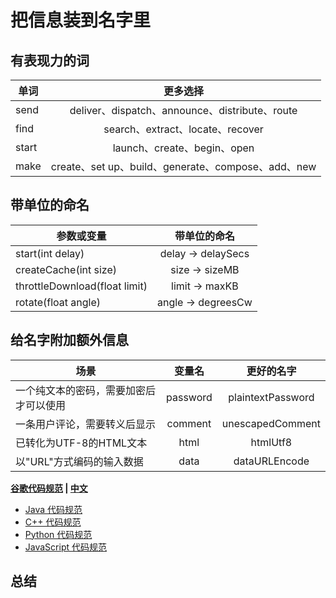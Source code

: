 # 把信息装到名字里

## 有表现力的词

| 单词 | 更多选择 | 
|-------|:--------:| 
| send | deliver、dispatch、announce、distribute、route | 
| find | search、extract、locate、recover | 
| start | launch、create、begin、open | 
| make | create、set up、build、generate、compose、add、new |

## 带单位的命名

| 参数或变量 | 带单位的命名 | 
|-------|:--------:| 
| start(int delay) | delay -> delaySecs | 
| createCache(int size) | size -> sizeMB | 
| throttleDownload(float limit) | limit -> maxKB | 
| rotate(float angle) | angle -> degreesCw | 

## 给名字附加额外信息

| 场景 | 变量名 | 更好的名字 | 
|-------|:--------:|:-------:| 
| 一个纯文本的密码，需要加密后才可以使用 | password | plaintextPassword | 
| 一条用户评论，需要转义后显示 | comment | unescapedComment | 
| 已转化为UTF-8的HTML文本 | html | htmlUtf8 |
| 以"URL"方式编码的输入数据 | data | dataURLEncode |

**[谷歌代码规范](https://github.com/google/styleguide) | [中文](http://zh-google-styleguide.readthedocs.io/en/latest/)** 

- [Java 代码规范](https://google.github.io/styleguide/javaguide.html)
- [C++ 代码规范](https://google.github.io/styleguide/cppguide.html)
- [Python 代码规范](https://github.com/google/styleguide/blob/gh-pages/pyguide.md)
- [JavaScript 代码规范](https://google.github.io/styleguide/jsguide.html)

## 总结

